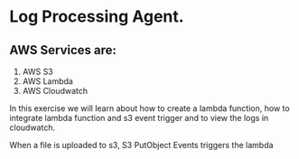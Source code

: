 # Log Processing Agent.

## AWS Services are:

1. AWS S3 
2. AWS Lambda
3. AWS Cloudwatch

In this exercise we will learn about how to create a lambda function, how to integrate lambda function and s3 event trigger and to view the logs in cloudwatch. 


When a file is uploaded to s3, S3 PutObject Events triggers the lambda
